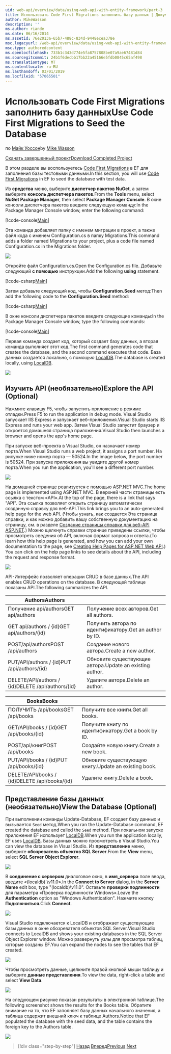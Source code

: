 ```yaml
---
uid: web-api/overview/data/using-web-api-with-entity-framework/part-3
title: Использовать Code First Migrations заполнить базу данных | Документация Майкрософт
author: MikeWasson
description: ''
ms.author: riande
ms.date: 06/16/2014
ms.assetid: 76e2013a-65b7-488c-834d-9448ecea378e
msc.legacyurl: /web-api/overview/data/using-web-api-with-entity-framework/part-3
msc.type: authoredcontent
ms.openlocfilehash: 733b1c343d774e5fa8757808be07a9ae67481d84
ms.sourcegitcommit: 24b1f6decbb17bb22a45166e5fdb0845c65af498
ms.translationtype: MT
ms.contentlocale: ru-RU
ms.lasthandoff: 03/01/2019
ms.locfileid: "57065501"
---
```

<a name="use-code-first-migrations-to-seed-the-database"></a><span data-ttu-id="7ef51-102">Использовать Code First Migrations заполнить базу данных</span><span class="sxs-lookup"><span data-stu-id="7ef51-102">Use Code First Migrations to Seed the Database</span></span>
====================
<span data-ttu-id="7ef51-103">по [Майк Уоссон](https://github.com/MikeWasson)</span><span class="sxs-lookup"><span data-stu-id="7ef51-103">by [Mike Wasson](https://github.com/MikeWasson)</span></span>

[<span data-ttu-id="7ef51-104">Скачать завершенный проект</span><span class="sxs-lookup"><span data-stu-id="7ef51-104">Download Completed Project</span></span>](https://github.com/MikeWasson/BookService)

<span data-ttu-id="7ef51-105">В этом разделе вы воспользуетесь [Code First Migrations](https://msdn.microsoft.com/data/jj591621) в EF для заполнения базы тестовыми данными.</span><span class="sxs-lookup"><span data-stu-id="7ef51-105">In this section, you will use [Code First Migrations](https://msdn.microsoft.com/data/jj591621) in EF to seed the database with test data.</span></span>

<span data-ttu-id="7ef51-106">Из **средства** меню, выберите **диспетчер пакетов NuGet**, а затем выберите **консоль диспетчера пакетов**.</span><span class="sxs-lookup"><span data-stu-id="7ef51-106">From the **Tools** menu, select **NuGet Package Manager**, then select **Package Manager Console**.</span></span> <span data-ttu-id="7ef51-107">В окне консоли диспетчера пакетов введите следующую команду:</span><span class="sxs-lookup"><span data-stu-id="7ef51-107">In the Package Manager Console window, enter the following command:</span></span>

[!code-console[Main](part-3/samples/sample1.cmd)]

<span data-ttu-id="7ef51-108">Эта команда добавляет папку с именем миграции в проект, а также файл кода с именем Configuration.cs в папку Migrations.</span><span class="sxs-lookup"><span data-stu-id="7ef51-108">This command adds a folder named Migrations to your project, plus a code file named Configuration.cs in the Migrations folder.</span></span>

![](part-3/_static/image1.png)

<span data-ttu-id="7ef51-109">Откройте файл Configuration.cs.</span><span class="sxs-lookup"><span data-stu-id="7ef51-109">Open the Configuration.cs file.</span></span> <span data-ttu-id="7ef51-110">Добавьте следующий **с помощью** инструкции.</span><span class="sxs-lookup"><span data-stu-id="7ef51-110">Add the following **using** statement.</span></span>

[!code-csharp[Main](part-3/samples/sample2.cs)]

<span data-ttu-id="7ef51-111">Затем добавьте следующий код, чтобы **Configuration.Seed** метод:</span><span class="sxs-lookup"><span data-stu-id="7ef51-111">Then add the following code to the **Configuration.Seed** method:</span></span>

[!code-csharp[Main](part-3/samples/sample3.cs)]

<span data-ttu-id="7ef51-112">В окне консоли диспетчера пакетов введите следующие команды:</span><span class="sxs-lookup"><span data-stu-id="7ef51-112">In the Package Manager Console window, type the following commands:</span></span>

[!code-console[Main](part-3/samples/sample4.cmd)]

<span data-ttu-id="7ef51-113">Первая команда создает код, который создает базу данных, а вторая команда выполняет этот код.</span><span class="sxs-lookup"><span data-stu-id="7ef51-113">The first command generates code that creates the database, and the second command executes that code.</span></span> <span data-ttu-id="7ef51-114">База данных создается локально, с помощью [LocalDB](https://msdn.microsoft.com/library/hh510202.aspx).</span><span class="sxs-lookup"><span data-stu-id="7ef51-114">The database is created locally, using [LocalDB](https://msdn.microsoft.com/library/hh510202.aspx).</span></span>

![](part-3/_static/image2.png)

## <a name="explore-the-api-optional"></a><span data-ttu-id="7ef51-115">Изучить API (необязательно)</span><span class="sxs-lookup"><span data-stu-id="7ef51-115">Explore the API (Optional)</span></span>

<span data-ttu-id="7ef51-116">Нажмите клавишу F5, чтобы запустить приложение в режиме отладки.</span><span class="sxs-lookup"><span data-stu-id="7ef51-116">Press F5 to run the application in debug mode.</span></span> <span data-ttu-id="7ef51-117">Visual Studio запускает IIS Express и запускает веб-приложения.</span><span class="sxs-lookup"><span data-stu-id="7ef51-117">Visual Studio starts IIS Express and runs your web app.</span></span> <span data-ttu-id="7ef51-118">Затем Visual Studio запустит браузер и откроется домашняя страница приложения.</span><span class="sxs-lookup"><span data-stu-id="7ef51-118">Visual Studio then launches a browser and opens the app's home page.</span></span>

<span data-ttu-id="7ef51-119">При запуске веб-проекта в Visual Studio, он назначает номер порта.</span><span class="sxs-lookup"><span data-stu-id="7ef51-119">When Visual Studio runs a web project, it assigns a port number.</span></span> <span data-ttu-id="7ef51-120">На рисунке ниже номер порта — 50524.</span><span class="sxs-lookup"><span data-stu-id="7ef51-120">In the image below, the port number is 50524.</span></span> <span data-ttu-id="7ef51-121">При запуске приложения вы увидите другой номер порта.</span><span class="sxs-lookup"><span data-stu-id="7ef51-121">When you run the application, you'll see a different port number.</span></span>

![](part-3/_static/image3.png)

<span data-ttu-id="7ef51-122">На домашней странице реализуется с помощью ASP.NET MVC.</span><span class="sxs-lookup"><span data-stu-id="7ef51-122">The home page is implemented using ASP.NET MVC.</span></span> <span data-ttu-id="7ef51-123">В верхней части страницы есть ссылка с текстом «API».</span><span class="sxs-lookup"><span data-stu-id="7ef51-123">At the top of the page, there is a link that says "API".</span></span> <span data-ttu-id="7ef51-124">Эта ссылка позволяет открыть страницу автоматически созданную справку для веб-API.</span><span class="sxs-lookup"><span data-stu-id="7ef51-124">This link brings you to an auto-generated help page for the web API.</span></span> <span data-ttu-id="7ef51-125">(Чтобы узнать, как создается Эта страница справки, и как можно добавить вашу собственную документацию на страницу, см. в разделе [Создание страницы справки для веб-API ASP.NET](../../getting-started-with-aspnet-web-api/creating-api-help-pages.md).) Можно щелкнуть справки странице приведены ссылки, чтобы просмотреть сведения об API, включая формат запроса и ответа.</span><span class="sxs-lookup"><span data-stu-id="7ef51-125">(To learn how this help page is generated, and how you can add your own documentation to the page, see [Creating Help Pages for ASP.NET Web API](../../getting-started-with-aspnet-web-api/creating-api-help-pages.md).) You can click on the help page links to see details about the API, including the request and response format.</span></span>

![](part-3/_static/image4.png)

<span data-ttu-id="7ef51-126">API-Интерфейс позволяет операции CRUD в базе данных.</span><span class="sxs-lookup"><span data-stu-id="7ef51-126">The API enables CRUD operations on the database.</span></span> <span data-ttu-id="7ef51-127">В следующей таблице показаны API.</span><span class="sxs-lookup"><span data-stu-id="7ef51-127">The following summarizes the API.</span></span>

| <span data-ttu-id="7ef51-128">Authors</span><span class="sxs-lookup"><span data-stu-id="7ef51-128">Authors</span></span> |  |
| --- | -- |
| <span data-ttu-id="7ef51-129">Получение api/authors</span><span class="sxs-lookup"><span data-stu-id="7ef51-129">GET api/authors</span></span> | <span data-ttu-id="7ef51-130">Получение всех авторов.</span><span class="sxs-lookup"><span data-stu-id="7ef51-130">Get all authors.</span></span> |
| <span data-ttu-id="7ef51-131">GET api/authors / {id}</span><span class="sxs-lookup"><span data-stu-id="7ef51-131">GET api/authors/{id}</span></span> | <span data-ttu-id="7ef51-132">Получить автора по идентификатору.</span><span class="sxs-lookup"><span data-stu-id="7ef51-132">Get an author by ID.</span></span> |
| <span data-ttu-id="7ef51-133">POST/api/authors</span><span class="sxs-lookup"><span data-stu-id="7ef51-133">POST /api/authors</span></span> | <span data-ttu-id="7ef51-134">Создание нового автора.</span><span class="sxs-lookup"><span data-stu-id="7ef51-134">Create a new author.</span></span> |
| <span data-ttu-id="7ef51-135">PUT/API/authors / {id}</span><span class="sxs-lookup"><span data-stu-id="7ef51-135">PUT /api/authors/{id}</span></span> | <span data-ttu-id="7ef51-136">Обновите существующие автора.</span><span class="sxs-lookup"><span data-stu-id="7ef51-136">Update an existing author.</span></span> |
| <span data-ttu-id="7ef51-137">DELETE/API/authors / {id}</span><span class="sxs-lookup"><span data-stu-id="7ef51-137">DELETE /api/authors/{id}</span></span> | <span data-ttu-id="7ef51-138">Удалите автора.</span><span class="sxs-lookup"><span data-stu-id="7ef51-138">Delete an author.</span></span> |

| <span data-ttu-id="7ef51-139">Books</span><span class="sxs-lookup"><span data-stu-id="7ef51-139">Books</span></span> |  |
| --- | -- |
| <span data-ttu-id="7ef51-140">ПОЛУЧИТЬ /api/books</span><span class="sxs-lookup"><span data-stu-id="7ef51-140">GET /api/books</span></span> | <span data-ttu-id="7ef51-141">Получите все книги.</span><span class="sxs-lookup"><span data-stu-id="7ef51-141">Get all books.</span></span> |
| <span data-ttu-id="7ef51-142">GET/API/books / {id}</span><span class="sxs-lookup"><span data-stu-id="7ef51-142">GET /api/books/{id}</span></span> | <span data-ttu-id="7ef51-143">Получите книгу по идентификатору.</span><span class="sxs-lookup"><span data-stu-id="7ef51-143">Get a book by ID.</span></span> |
| <span data-ttu-id="7ef51-144">POST/api/книг</span><span class="sxs-lookup"><span data-stu-id="7ef51-144">POST /api/books</span></span> | <span data-ttu-id="7ef51-145">Создайте новую книгу.</span><span class="sxs-lookup"><span data-stu-id="7ef51-145">Create a new book.</span></span> |
| <span data-ttu-id="7ef51-146">PUT/API/books / {id}</span><span class="sxs-lookup"><span data-stu-id="7ef51-146">PUT /api/books/{id}</span></span> | <span data-ttu-id="7ef51-147">Обновите существующую книгу.</span><span class="sxs-lookup"><span data-stu-id="7ef51-147">Update an existing book.</span></span> |
| <span data-ttu-id="7ef51-148">DELETE/API/books / {id}</span><span class="sxs-lookup"><span data-stu-id="7ef51-148">DELETE /api/books/{id}</span></span> | <span data-ttu-id="7ef51-149">Удалите книгу.</span><span class="sxs-lookup"><span data-stu-id="7ef51-149">Delete a book.</span></span> |

## <a name="view-the-database-optional"></a><span data-ttu-id="7ef51-150">Представление базы данных (необязательно)</span><span class="sxs-lookup"><span data-stu-id="7ef51-150">View the Database (Optional)</span></span>

<span data-ttu-id="7ef51-151">При выполнении команды Update-Database, EF создает базу данных и вызывается `Seed` метод.</span><span class="sxs-lookup"><span data-stu-id="7ef51-151">When you ran the Update-Database command, EF created the database and called the `Seed` method.</span></span> <span data-ttu-id="7ef51-152">При локальном запуске приложения EF использует [LocalDB](https://blogs.msdn.com/b/sqlexpress/archive/2011/07/12/introducing-localdb-a-better-sql-express.aspx).</span><span class="sxs-lookup"><span data-stu-id="7ef51-152">When you run the application locally, EF uses [LocalDB](https://blogs.msdn.com/b/sqlexpress/archive/2011/07/12/introducing-localdb-a-better-sql-express.aspx).</span></span> <span data-ttu-id="7ef51-153">Базы данных можно просмотреть в Visual Studio.</span><span class="sxs-lookup"><span data-stu-id="7ef51-153">You can view the database in Visual Studio.</span></span> <span data-ttu-id="7ef51-154">Из **представление** меню, выберите **обозреватель объектов SQL Server**.</span><span class="sxs-lookup"><span data-stu-id="7ef51-154">From the **View** menu, select **SQL Server Object Explorer**.</span></span>

![](part-3/_static/image5.png)

<span data-ttu-id="7ef51-155">В **соединение с сервером** диалоговое окно, в **имя_сервера** поле ввода, введите «(localdb) \v11.0».</span><span class="sxs-lookup"><span data-stu-id="7ef51-155">In the **Connect to Server** dialog, in the **Server Name** edit box, type "(localdb)\v11.0".</span></span> <span data-ttu-id="7ef51-156">Оставьте **проверки подлинности** для параметра «Проверка подлинности Windows».</span><span class="sxs-lookup"><span data-stu-id="7ef51-156">Leave the **Authentication** option as "Windows Authentication".</span></span> <span data-ttu-id="7ef51-157">Нажмите кнопку **Подключиться**.</span><span class="sxs-lookup"><span data-stu-id="7ef51-157">Click **Connect**.</span></span>

![](part-3/_static/image6.png)

<span data-ttu-id="7ef51-158">Visual Studio подключается к LocalDB и отображает существующие базы данных в окне обозревателя объектов SQL Server.</span><span class="sxs-lookup"><span data-stu-id="7ef51-158">Visual Studio connects to LocalDB and shows your existing databases in the SQL Server Object Explorer window.</span></span> <span data-ttu-id="7ef51-159">Можно развернуть узлы для просмотра таблиц, которые созданы EF.</span><span class="sxs-lookup"><span data-stu-id="7ef51-159">You can expand the nodes to see the tables that EF created.</span></span>

![](part-3/_static/image7.png)

<span data-ttu-id="7ef51-160">Чтобы просмотреть данные, щелкните правой кнопкой мыши таблицу и выберите **данные представления**.</span><span class="sxs-lookup"><span data-stu-id="7ef51-160">To view the data, right-click a table and select **View Data**.</span></span>

![](part-3/_static/image8.png)

<span data-ttu-id="7ef51-161">На следующем рисунке показан результаты в электронной таблице.</span><span class="sxs-lookup"><span data-stu-id="7ef51-161">The following screenshot shows the results for the Books table.</span></span> <span data-ttu-id="7ef51-162">Обратите внимание на то, что EF заполняет базу данных начального значения, а таблица содержит внешний ключ к таблице Authors.</span><span class="sxs-lookup"><span data-stu-id="7ef51-162">Notice that EF populated the database with the seed data, and the table contains the foreign key to the Authors table.</span></span>

![](part-3/_static/image9.png)

> [!div class="step-by-step"]
> <span data-ttu-id="7ef51-163">[Назад](part-2.md)
> [Вперед](part-4.md)</span><span class="sxs-lookup"><span data-stu-id="7ef51-163">[Previous](part-2.md)
[Next](part-4.md)</span></span>
